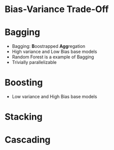 # Bias-Variance Trade-Off
# Bagging
- Bagging: **B**oostrapped **Agg**regation
- High variance and Low Bias base models
- Random Forest is a example of Bagging
- Trivially parallelizable
# Boosting
- Low variance and High Bias base models
# Stacking
# Cascading